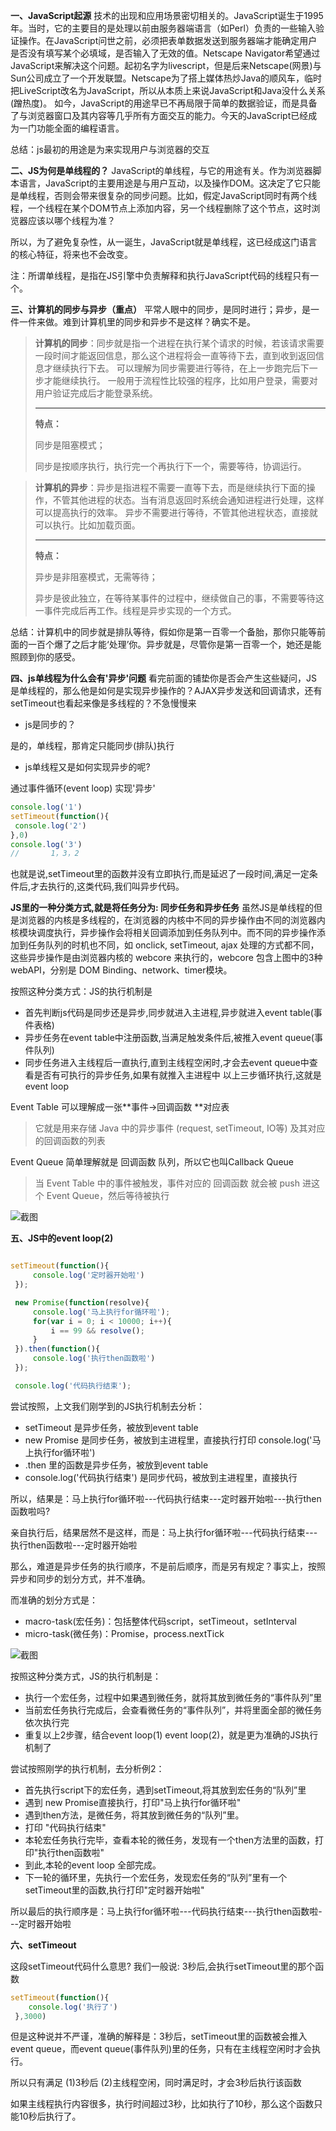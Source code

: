 **一、JavaScript起源**
    技术的出现和应用场景密切相关的。JavaScript诞生于1995年。当时，它的主要目的是处理以前由服务器端语言（如Perl）负责的一些输入验证操作。在JavaScript问世之前，必须把表单数据发送到服务器端才能确定用户是否没有填写某个必填域，是否输入了无效的值。Netscape Navigator希望通过JavaScript来解决这个问题。起初名字为livescript，但是后来Netscape(网景)与Sun公司成立了一个开发联盟。Netscape为了搭上媒体热炒Java的顺风车，临时把LiveScript改名为JavaScript，所以从本质上来说JavaScript和Java没什么关系(蹭热度)。 如今，JavaScript的用途早已不再局限于简单的数据验证，而是具备了与浏览器窗口及其内容等几乎所有方面交互的能力。今天的JavaScript已经成为一门功能全面的编程语言。

总结：js最初的用途是为来实现用户与浏览器的交互

**二、JS为何是单线程的？**
    JavaScript的单线程，与它的用途有关。作为浏览器脚本语言，JavaScript的主要用途是与用户互动，以及操作DOM。这决定了它只能是单线程，否则会带来很复杂的同步问题。比如，假定JavaScript同时有两个线程，一个线程在某个DOM节点上添加内容，另一个线程删除了这个节点，这时浏览器应该以哪个线程为准？


所以，为了避免复杂性，从一诞生，JavaScript就是单线程，这已经成这门语言的核心特征，将来也不会改变。

注：所谓单线程，是指在JS引擎中负责解释和执行JavaScript代码的线程只有一个。

**三、计算机的同步与异步（重点）**
    平常人眼中的同步，是同时进行；异步，是一件一件来做。难到计算机里的同步和异步不是这样？确实不是。


> **计算机的同步**：同步就是指一个进程在执行某个请求的时候，若该请求需要一段时间才能返回信息，那么这个进程将会一直等待下去，直到收到返回信息才继续执行下去。
可以理解为同步需要进行等待，在上一步跑完后下一步才能继续执行。
一般用于流程性比较强的程序，比如用户登录，需要对用户验证完成后才能登录系统。
> 
> ***
> 
> **特点：**
> 
> 同步是阻塞模式；
> 
> 同步是按顺序执行，执行完一个再执行下一个，需要等待，协调运行。

> **计算机的异步**：异步是指进程不需要一直等下去，而是继续执行下面的操作，不管其他进程的状态。当有消息返回时系统会通知进程进行处理，这样可以提高执行的效率。
异步不需要进行等待，不管其他进程状态，直接就可以执行。比如加载页面。
> 
> ***
> 
> **特点：**
> 
> 异步是非阻塞模式，无需等待；
> 
> 异步是彼此独立，在等待某事件的过程中，继续做自己的事，不需要等待这一事件完成后再工作。线程是异步实现的一个方式。

总结：计算机中的同步就是排队等待，假如你是第一百零一个备胎，那你只能等前面的一百个爆了之后才能‘处理’你。异步就是，尽管你是第一百零一个，她还是能照顾到你的感受。

**四、js单线程为什么会有'异步'问题**
    看完前面的铺垫你是否会产生这些疑问，JS是单线程的，那么他是如何是实现异步操作的？AJAX异步发送和回调请求，还有setTimeout也看起来像是多线程的？不急慢慢来


- js是同步的？

是的，单线程，那肯定只能同步(排队)执行

- js单线程又是如何实现异步的呢?

通过事件循环(event loop) 实现'异步'

```javascript
console.log('1')
setTimeout(function(){
 console.log('2')
},0)
console.log('3')
//       1，3，2
```

也就是说,setTimeout里的函数并没有立即执行,而是延迟了一段时间,满足一定条件后,才去执行的,这类代码,我们叫异步代码。

**JS里的一种分类方式,就是将任务分为: 同步任务和异步任务**
    虽然JS是单线程的但是浏览器的内核是多线程的，在浏览器的内核中不同的异步操作由不同的浏览器内核模块调度执行，异步操作会将相关回调添加到任务队列中。而不同的异步操作添加到任务队列的时机也不同，如 onclick, setTimeout, ajax 处理的方式都不同，这些异步操作是由浏览器内核的 webcore 来执行的，webcore 包含上图中的3种 webAPI，分别是 DOM Binding、network、timer模块。


按照这种分类方式：JS的执行机制是

- 首先判断js代码是同步还是异步,同步就进入主进程,异步就进入event table(事件表格)
- 异步任务在event table中注册函数,当满足触发条件后,被推入event queue(事件队列)
- 同步任务进入主线程后一直执行,直到主线程空闲时,才会去event queue中查看是否有可执行的异步任务,如果有就推入主进程中 以上三步循环执行,这就是event loop

Event Table 可以理解成一张**事件->回调函数 **对应表

> 它就是用来存储 Java 中的异步事件 (request, setTimeout, IO等) 及其对应的回调函数的列表

Event Queue 简单理解就是 回调函数 队列，所以它也叫Callback Queue

> 当 Event Table 中的事件被触发，事件对应的 回调函数 就会被 push 进这个 Event Queue，然后等待被执行

![截图](attachment:e7fb278586a55a8700598a1d31d64b3c)

**五、JS中的event loop(2)**

```javascript

setTimeout(function(){
     console.log('定时器开始啦')
 });

 new Promise(function(resolve){
     console.log('马上执行for循环啦');
     for(var i = 0; i < 10000; i++){
         i == 99 && resolve();
     }
 }).then(function(){
     console.log('执行then函数啦')
 });

 console.log('代码执行结束');
```

尝试按照，上文我们刚学到的JS执行机制去分析：

- setTimeout 是异步任务，被放到event table
- new Promise 是同步任务，被放到主进程里，直接执行打印 console.log('马上执行for循环啦')
- .then 里的函数是异步任务，被放到event table
- console.log('代码执行结束') 是同步代码，被放到主进程里，直接执行

所以，结果是：马上执行for循环啦---代码执行结束---定时器开始啦---执行then函数啦吗?

亲自执行后，结果居然不是这样，而是：马上执行for循环啦---代码执行结束---执行then函数啦---定时器开始啦

那么，难道是异步任务的执行顺序，不是前后顺序，而是另有规定？事实上，按照异步和同步的划分方式，并不准确。

而准确的划分方式是：

- macro-task(宏任务)：包括整体代码script，setTimeout，setInterval
- micro-task(微任务)：Promise，process.nextTick

![截图](attachment:bb3640b249fcbb69f2ff951f001e999b)

按照这种分类方式，JS的执行机制是：

- 执行一个宏任务，过程中如果遇到微任务，就将其放到微任务的“事件队列”里
- 当前宏任务执行完成后，会查看微任务的“事件队列”，并将里面全部的微任务依次执行完
- 重复以上2步骤，结合event loop(1) event loop(2)，就是更为准确的JS执行机制了

尝试按照刚学的执行机制，去分析例2：

- 首先执行script下的宏任务，遇到setTimeout,将其放到宏任务的“队列”里
- 遇到 new Promise直接执行，打印"马上执行for循环啦"
- 遇到then方法，是微任务，将其放到微任务的“队列”里。
- 打印 "代码执行结束"
- 本轮宏任务执行完毕，查看本轮的微任务，发现有一个then方法里的函数，打印"执行then函数啦"
- 到此,本轮的event loop 全部完成。
- 下一轮的循环里，先执行一个宏任务，发现宏任务的“队列”里有一个setTimeout里的函数,执行打印"定时器开始啦"

所以最后的执行顺序是：马上执行for循环啦---代码执行结束---执行then函数啦---定时器开始啦

**六、setTimeout**

这段setTimeout代码什么意思? 我们一般说: 3秒后,会执行setTimeout里的那个函数

```javascript
setTimeout(function(){
    console.log('执行了')
 },3000)
```

但是这种说并不严谨，准确的解释是：3秒后，setTimeout里的函数被会推入event queue，而event queue(事件队列)里的任务，只有在主线程空闲时才会执行。

所以只有满足 (1)3秒后 (2)主线程空闲，同时满足时，才会3秒后执行该函数

如果主线程执行内容很多，执行时间超过3秒，比如执行了10秒，那么这个函数只能10秒后执行了。
